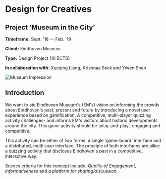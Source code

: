 # Design for Creatives

## Project 'Museum in the City'

**Timeframe:** Sept. '18 — Feb. '19

**Client:** Eindhoven Museum

**Type:** Design Project (10 ECTS)

**In collaboration with:** Xueqing Liang, Krishnaa Seck and Yiwen Shen

![Museum Impression](https://images.unsplash.com/photo-1515169273894-7e876dcf13da?ixlib=rb-0.3.5&ixid=eyJhcHBfaWQiOjEyMDd9&s=cb3bb8b0e3d3d7bc61e782d41ee4562f&auto=format&fit=crop&w=1950&q=80)


## Introduction

We want to aid Eindhoven Museum's (EM's) vision on informing the crowds about Eindhoven's past, present and future by introducing a novel user experience based on gamification. A competitive, multi-player quizzing activity challenges- and informs EM's visitors about historic developments around the city. This game activity should be 'plug-and-play', engaging and competitive. 

This activity can be either of two forms: a single 'game-board' interface and a distributed, multi-user interface. The principle of both interfaces are alike: a quizzing activity that discloses Eindhoven's past in a competitive, interactive way. 

Succes criteria for this concept include: *Quality of Engagement, Informativeness* and *a platform for sharing/discussion*.
